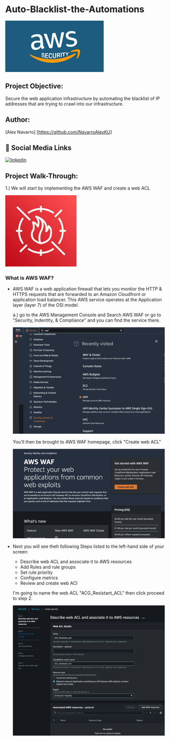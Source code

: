 # Auto-Blacklist-the-Automations

![ScreenShot](https://github.com/NavarroAlexKU/Auto-Blacklist-the-Automatons/blob/main/AWS%20Security%20Logo.png)

## Project Objective:
Secure the web application infrastructure by automating the blacklist of IP addresses that are trying to crawl into our infrastructure. 

## Author:
[Alex Navarro]
[https://github.com/NavarroAlexKU]

## 🔗 Social Media Links
[![linkedin](https://img.shields.io/badge/linkedin-0A66C2?style=for-the-badge&logo=linkedin&logoColor=white)](https://www.linkedin.com/in/alexnavarro2/)

## Project Walk-Through:

1.) We will start by implementing the AWS WAF and create a web ACL

![ScreenShot](https://github.com/NavarroAlexKU/Auto-Blacklist-the-Automatons/blob/main/AWS%20WAF.jpeg)

### What is AWS WAF?
* AWS WAF is a web application firewall that lets you montior the HTTP & HTTPS requests that are forwarded to an Amazon Cloudfront or application load balancer. This AWS service operates at the Application layer (layer 7) of the OSI model.

    a.) go to the AWS Management Console and Search AWS WAF or go to "Security, Indentity, & Compliance" and you can find the service there.

    ![ScreenShot](https://github.com/NavarroAlexKU/Auto-Blacklist-the-Automatons/blob/main/Screenshot%202022-11-19%20at%2012.07.11%20PM.png)

    You'll then be brought to AWS WAF homepage, click "Create web ACL"

    ![ScreenShot](https://github.com/NavarroAlexKU/Auto-Blacklist-the-Automatons/blob/main/Screenshot%202022-11-19%20at%201.25.47%20PM.png)

* Next you will see theh following Steps listed to the left-hand side of your screen:
    - Describe web ACL and associate it to AWS resources
    - Add Rules and rule groups
    - Set rule priority
    - Configure metrics
    - Review and create web ACl

    I'm going to name the web ACL "ACG_Resistant_ACL" then click proceed to step 2.

    ![ScreenShot](https://github.com/NavarroAlexKU/Auto-Blacklist-the-Automatons/blob/main/Screenshot%202022-11-19%20at%201.43.44%20PM.png)